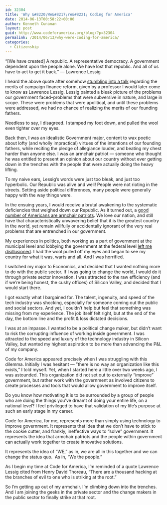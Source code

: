 ```yaml
---
id: 32304
title: 'Why &#8220;We&#8217;re&#8221; Coding for America'
date: 2014-06-13T00:58:22+00:00
author: Kenneth Cunanan
layout: post
guid: http://www.codeforamerica.org/blog/?p=32304
permalink: /2014/06/13/why-were-coding-for-america/
categories:
  - Citizenship
---
```

“[We have created] A republic. A representative democracy. A government dependent upon the people alone. We have lost that republic. And all of us have to act to get it back.” &#8212; Lawrence Lessig

I heard the above quote after somehow <a href="http://www.ted.com/talks/lawrence_lessig_we_the_people_and_the_republic_we_must_reclaim" target="_blank">stumbling into a talk</a> regarding the merits of campaign finance reform, given by a professor I would later come to know as Lawrence Lessig. Lessig painted a bleak picture of the problems our government faced&#8211;problems that were subversive in nature, and large in scope. These were problems that were apolitical, and until these problems were addressed, we had no chance of realizing the merits of our founding fathers.

Needless to say, I disagreed. I stamped my foot down, and pulled the wool even tighter over my eyes. 

Back then, I was an idealistic Government major, content to wax poetic about lofty (and wholly impractical) virtues of the intentions of our founding fathers, while reciting the pledge of allegiance louder, and beating my chest harder than anyone else. I was an armchair patriot — someone who thought he was entitled to present an opinion about our country without ever getting down in the trenches with the people that were actually doing the heavy lifting.

To my naive ears, Lessig’s words were just too bleak, and just too hyperbolic. Our Republic was alive and well! People were not rioting in the streets. Setting aside political differences, many people were generally happy with the way things were.

In the ensuing years, I would receive a brutal awakening to the systematic deficiencies that weighed down our Republic. As it turned out, a [good number of Americans are armchair patriots](http://www.people-press.org/2006/10/18/who-votes-who-doesnt-and-why/). We love our nation, and still have that characteristically unwavering belief that it is the greatest country in the world, yet remain willfully or accidentally ignorant of the very real problems that are entrenched in our government.

My experiences in politics, both working as a part of government at the municipal level and lobbying the government at the federal level [left me disillusioned](http://www.cgdev.org/blog/bipartisan-appetite-reform-food-aid-amendment-fails). I had the wool pulled off my eyes and began to see my country for what it was, warts and all. And I was horrified.

I switched my major to Economics, and decided that I wanted nothing more to do with the public sector. If I was going to change the world, I would do it through private sector innovation. I was attracted to the raw efficiency (and if we’re being honest, the cushy offices) of Silicon Valley, and decided that I would start there.

I got exactly what I bargained for. The talent, ingenuity, and speed of the tech industry was shocking, especially for someone coming out the public and social sectors. And yet, I couldn’t help but feel that something was missing from my experience. The job itself felt right, but at the end of the day, the bottom line and the profit & loss dictated decisions.

I was at an impasse. I wanted to be a political change maker, but didn’t want to risk the corrupting influence of working inside government. I was attracted to the speed and luxury of the technology industry in Silicon Valley, but wanted my highest aspiration to be more than advancing the P&L of my company.

Code for America appeared precisely when I was struggling with this dilemma. Initially I was hesitant — ”there is no way an organization like this exists,” I told myself. Yet, when I started here a little over two weeks ago, I was astounded. This organization did not set out to externally “improve” government, but rather work with the government as involved citizens to create processes and tools that would allow government to improve itself.

Do you know how motivating it is to be surrounded by a group of people who are doing the things you’ve dreamt of doing your entire life, on a national level? I feel privileged to have that validation of my life’s purpose at such an early stage in my career.

Code for America, for me, represents more than simply using technology to improve government. It represents that idea that we don’t have to stick to the cookie cutter, and frankly, ineffective ways to “solve” government. It represents the idea that armchair patriots and the people within government can actually work together to create innovative solutions.

It represents the idea of “WE,” as in, we are all in this together and we can change the status quo.  As in, “We the people.”

As I begin my time at Code for America, I’m reminded of a quote Lawrence Lessig cited from Henry David Thoreau, “There are a thousand hacking at the branches of evil to one who is striking at the root.”

So I’m getting up out of my armchair. I’m climbing down into the trenches. And I am joining the geeks in the private sector and the change makers in the public sector to finally strike at that root.